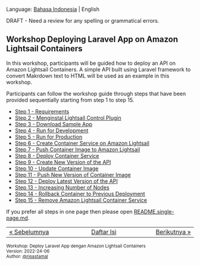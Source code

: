 
Language: [Bahasa Indonesia](https://github.com/rioastamal/workshop-amazon-lightsail-containers/tree/main/lab-deploy-laravel-app) | English

DRAFT - Need a review for any spelling or grammatical errors.

## Workshop Deploying Laravel App on Amazon Lightsail Containers

In this workshop, participants will be guided how to deploy an API on Amazon Lightsail Containers. A simple API built using Laravel framework to convert Makrdown text to HTML will be used as an example in this workshop.

Participants can follow the workshop guide through steps that have been provided sequentially starting from step 1 to step 15.

- [Step 1 - Requirements](STEP-1.md)
- [Step 2 - Menginstal Lightsail Control Plugin](STEP-2.md)
- [Step 3 - Download Sample App](STEP-3.md)
- [Step 4 - Run for Development](STEP-4.md)
- [Step 5 - Run for Production](STEP-5.md)
- [Step 6 - Create Container Service on Amazon Lightsail](STEP-6.md)
- [Step 7 - Push Container Image to Amazon Lightsail](STEP-7.md)
- [Step 8 - Deploy Container Service](STEP-8.md)
- [Step 9 - Create New Version of the API](STEP-9.md)
- [Step 10 - Update Container Image](STEP-10.md)
- [Step 11 - Push New Version of Container Image](STEP-11.md)
- [Step 12 - Deploy Latest Version of the API](STEP-12.md)
- [Step 13 - Increasing Number of Nodes](STEP-13.md)
- [Step 14 - Rollback Container to Previous Deployment](STEP-14.md)
- [Step 15 - Remove Amazon Lightsail Container Service](STEP-15.md)

If you prefer all steps in one page then please open [README.single-page.md](README.single-page.md).

<table border="0" style="width: 100%; display: table;"><tr><td><a href="STEP-15.md">&laquo; Sebelumnya</td><td align="center"><a href="README.md">Daftar Isi</a></td><td align="right"><a href="STEP-1.md">Berikutnya &raquo;</a></td></tr></table>

<sup>Workshop: Deploy Laravel App dengan Amazon Lightsail Containers  
Version: 2022-24-06  
Author: [@rioastamal](https://github.com/rioastamal)</sup>
